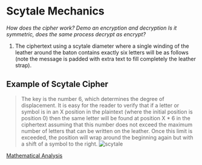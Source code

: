 # Scytale Mechanics 
*How does the cipher work? Demo an encryption and decryption Is it symmetric, does the same process decrypt as encrypt?*
   
   1. The ciphertext using a scytale diameter where a single winding of the leather around the baton contains exactly six letters will be as follows (note the message is padded with extra text to fill completely the leather strap).
   
   ## Example of Scytale Cipher
   
   > The key is the number 6, which determines the degree of displacement. It is easy for the reader to verify that if a letter or symbol is in an X position in the plaintext (where the initial position is position 0) then the same letter will be found at position X * 6 in the ciphertext assuming that this number does not exceed the maximum number of letters that can be written on the leather. Once this limit is exceeded, the position will wrap around the beginning again but with a shift of a symbol to the right.
![scytale](https://encrypted-tbn0.gstatic.com/images?q=tbn:ANd9GcS9JMUttegKvG2mkcFr-rWOArLvKObzWdb3FryvcpBBea6luN3f:x-raw-image:///94847ef4a7e29223cf640e3f43b30c4cb5f5b5705f6b77c88568e7a82eb03121&usqp=CAU)

[Mathematical Analysis](scytale_math_analysis.md)
